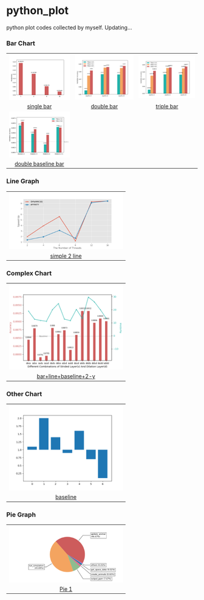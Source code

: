# python_plot
python plot codes collected by myself. Updating...

### Bar Chart

<table style="width:100%; table-layout:fixed;">
  <tr>
    <td>
        <a href="https://github.com/gzrjzcx/python_plot/blob/master/sourcecode/bar/single_bar.py">
          <img width="300px" src="res/bar/single_bar.png">
        </a>
    </td>
    <td>
        <a href="https://github.com/gzrjzcx/python_plot/blob/master/sourcecode/bar/double_bar.py">
          <img width="300px" src="res/bar/double_bar.png">
        </a>
    </td>
    <td>
        <a href="https://github.com/gzrjzcx/python_plot/blob/master/sourcecode/bar/triple_bar.py">
          <img width="300px" src="res/bar/triple_bar.png">
        </a>
    </td>
  </tr>
  <tr>
    <td align="center"><a href="https://github.com/gzrjzcx/python_plot/blob/master/sourcecode/bar/single_bar.py">single bar</a></td>
    <td align="center"><a href="https://github.com/gzrjzcx/python_plot/blob/master/sourcecode/bar/double_bar.py">double bar</a></td>
    <td align="center"><a href="https://github.com/gzrjzcx/python_plot/blob/master/sourcecode/bar/triple_bar.py">triple bar</a></td>
  </tr>
  <tr>
    <td>
        <a href="https://github.com/gzrjzcx/python_plot/blob/master/sourcecode/bar/double_baseline_bar.py">
          <img width="300px" src="res/bar/double_baseline_bar.png">
        </a>
    </td>
  </tr>
  <tr>
    <td align="center"><a href="https://github.com/gzrjzcx/python_plot/blob/master/sourcecode/bar/double_baseline_bar.py">double baseline bar</a></td>
  </tr>
</table>

### Line Graph

<table style="width:100%; table-layout:fixed;">
  <tr>
    <td>
        <a href="https://github.com/gzrjzcx/python_plot/blob/master/sourcecode/line/simple_2line.py">
          <img width="300px" src="res/line/simple_2line.png">
        </a>
  </td>
  </tr>
  <tr>
    <td align="center"><a href="https://github.com/gzrjzcx/python_plot/blob/master/sourcecode/line/simple_2line.py">simple 2 line</a></td>

  </tr>
</table>

### Complex Chart

<table style="width:100%; table-layout:fixed;">
  <tr>
    <td>
        <a href="https://github.com/gzrjzcx/python_plot/blob/master/sourcecode/complex/complex_1.py">
          <img width="300px" src="res/complex/complex_1.png">
        </a>
  </td>
  </tr>
  <tr>
    <td align="center"><a href="https://github.com/gzrjzcx/python_plot/blob/master/sourcecode/complex/complex_1.py">bar+line+baseline+2-y</a></td>
  </tr>
</table>

### Other Chart

<table style="width:100%; table-layout:fixed;">
  <tr>
    <td>
        <a href="https://github.com/gzrjzcx/python_plot/blob/master/sourcecode/other/baseline.py">
          <img width="300px" src="res/other/baseline.png">
        </a>
  </td>
  </tr>
  <tr>
    <td align="center"><a href="https://github.com/gzrjzcx/python_plot/blob/master/sourcecode/other/baseline.py">baseline</a></td>
  </tr>
</table>

### Pie Graph

<table style="width:100%; table-layout:fixed;">
  <tr>
    <td>
        <a href="https://github.com/gzrjzcx/python_plot/blob/master/sourcecode/pie/pie_1.py">
          <img width="300px" src="res/pie/pie_1.png">
        </a>
  </td>
  </tr>
  <tr>
    <td align="center"><a href="https://github.com/gzrjzcx/python_plot/blob/master/sourcecode/pie/pie_1.py">Pie 1</a></td>
  </tr>
</table>